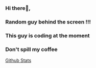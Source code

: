 ### Hi there👋, 

### Random guy behind the screen !!!

### This guy is coding at the moment



### Don't spill my coffee 

[Github Stats](https://github-readme-stats.vercel.app/api?username=kymgriffins&theme=radical)
